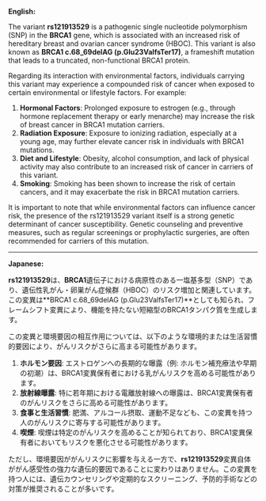 **English:**

The variant **rs121913529** is a pathogenic single nucleotide polymorphism (SNP) in the **BRCA1** gene, which is associated with an increased risk of hereditary breast and ovarian cancer syndrome (HBOC). This variant is also known as **BRCA1 c.68_69delAG (p.Glu23ValfsTer17)**, a frameshift mutation that leads to a truncated, non-functional BRCA1 protein.

Regarding its interaction with environmental factors, individuals carrying this variant may experience a compounded risk of cancer when exposed to certain environmental or lifestyle factors. For example:

1. **Hormonal Factors**: Prolonged exposure to estrogen (e.g., through hormone replacement therapy or early menarche) may increase the risk of breast cancer in BRCA1 mutation carriers.
2. **Radiation Exposure**: Exposure to ionizing radiation, especially at a young age, may further elevate cancer risk in individuals with BRCA1 mutations.
3. **Diet and Lifestyle**: Obesity, alcohol consumption, and lack of physical activity may also contribute to an increased risk of cancer in carriers of this variant.
4. **Smoking**: Smoking has been shown to increase the risk of certain cancers, and it may exacerbate the risk in BRCA1 mutation carriers.

It is important to note that while environmental factors can influence cancer risk, the presence of the rs121913529 variant itself is a strong genetic determinant of cancer susceptibility. Genetic counseling and preventive measures, such as regular screenings or prophylactic surgeries, are often recommended for carriers of this mutation.

---

**Japanese:**

**rs121913529**は、**BRCA1**遺伝子における病原性のある一塩基多型（SNP）であり、遺伝性乳がん・卵巣がん症候群（HBOC）のリスク増加と関連しています。この変異は**BRCA1 c.68_69delAG (p.Glu23ValfsTer17)**としても知られ、フレームシフト変異により、機能を持たない短縮型のBRCA1タンパク質を生成します。

この変異と環境要因の相互作用については、以下のような環境的または生活習慣的要因により、がんリスクがさらに高まる可能性があります。

1. **ホルモン要因**: エストロゲンへの長期的な曝露（例: ホルモン補充療法や早期の初潮）は、BRCA1変異保有者における乳がんリスクを高める可能性があります。
2. **放射線曝露**: 特に若年期における電離放射線への曝露は、BRCA1変異保有者のがんリスクをさらに高める可能性があります。
3. **食事と生活習慣**: 肥満、アルコール摂取、運動不足なども、この変異を持つ人のがんリスクに寄与する可能性があります。
4. **喫煙**: 喫煙は特定のがんリスクを高めることが知られており、BRCA1変異保有者においてもリスクを悪化させる可能性があります。

ただし、環境要因ががんリスクに影響を与える一方で、**rs121913529**変異自体ががん感受性の強力な遺伝的要因であることに変わりはありません。この変異を持つ人には、遺伝カウンセリングや定期的なスクリーニング、予防的手術などの対策が推奨されることが多いです。